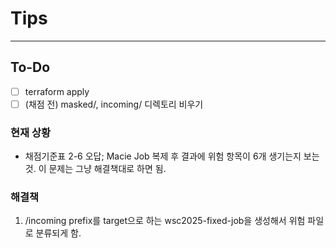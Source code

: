 # Tips

---

## To-Do
- [ ] terraform apply
- [ ] (채점 전) masked/, incoming/ 디렉토리 비우기

### 현재 상황
- 채점기준표 2-6 오답; Macie Job 복제 후 결과에 위험 항목이 6개 생기는지 보는 것.
이 문제는 그냥 해결책대로 하면 됨.

### 해결책
1. /incoming prefix를 target으로 하는 wsc2025-fixed-job을 생성해서 위험 파일로 분류되게 함. 